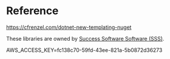 # Reference
https://cfrenzel.com/dotnet-new-templating-nuget

These libraries are owned by [Success Software Software (SSS)](https://successsoftware.global).

AWS_ACCESS_KEY=fc138c70-59fd-43ee-821a-5b0872d36273
